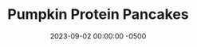 ---
layout: post
title:  "Pumpkin Protein Pancakes"
date:   2023-09-02 00:00:00 -0500
categories:
- Recipes
- Breakfast
permalink: /recipes/pancake
image: /assets/Food/Breakfast/Pumpkin Pancake/pancake-cover.jpg
ing: pancake-ing
facts: pancake-facts
Prep: 20
Rest: 
Cook: 10
Source1: https://www.youtube.com/watch?v=lGQu2aFsnvc
Source2: 
tags: 
- oatmeal
- oats
- protein
- whey
- yogurt
- gluten free
- butternut
- squash
- sweet potato
Description: Unlike regular pancakes, these will serve to keep you fully all the way until lunch. With protein of the whey and fiber of the oats, plus the addition of pumpkin puree serve as a perfect fall recipe. These also work as waffles as well, but I prefer the pancakes.  For more pumpkin recipes, see my <a href="pumpkin-bread">Protein Pumpkin Loaf</a>, <a href="pumpkin-pie">Perfect Protein Packed Pumpkin Pie</a>, or <a href="oats-pumpkin">Pumpkin Pie Protein Overnight Oats</a>
Instructions: 
- In a medium bowl, whisk together all the ingredients.  You can replace the pumpkin puree with a mashed banana if you prefer. You can also use 1/2 tbsp (10 g) honey or 1 tbsp (15 g) mini chocolate chips in place of the liquid stevia or monk fruit.  Let batter rest for 5-10 minutes<br><br>

- Meanwhile, preheat a large nonstick pan over medium heat with a spray of oil. The pan should sound like it's sizzling lightly when the batter is spooned in<br><br>

- Scoop batter into the pan. Cover, and cook over medium heat for about a minute, or until bubbles start to form. Flip, and cook for an additional minute. Remove from the pan, transfer to a wire rack or plate, and repeat. This recipe should make about 6 small pancakes<br><br>

- Also works as waffles. Cook on medium heat or so for 2-3 minutes
---